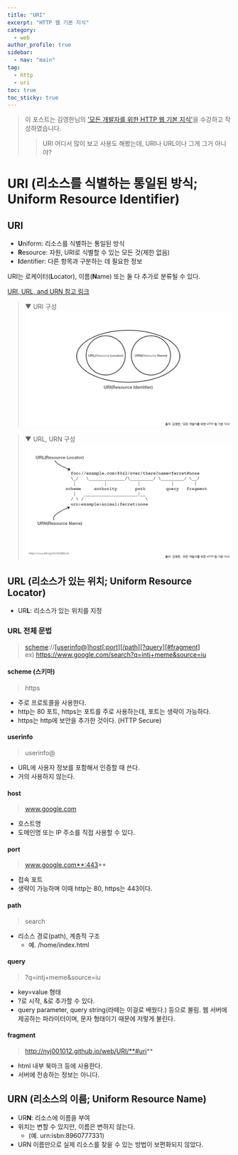 ```yaml
---
title: "URI"
excerpt: "HTTP 웹 기본 지식"
category: 
  - web
author_profile: true
sidebar:
  - nav: "main" 
tag:
  - http
  - uri
toc: true
toc_sticky: true
---
```

> 이 포스트는 김영한님의 ['모든 개발자를 위한 HTTP 웹 기본 지식'](https://www.inflearn.com/course/http-%EC%9B%B9-%EB%84%A4%ED%8A%B8%EC%9B%8C%ED%81%AC)을 수강하고 작성하였습니다.  
>> URI 어디서 많이 보고 사용도 해봤는데, URI나 URL이나 그게 그거 아니야?

# URI (리소스를 식별하는 통일된 방식; Uniform Resource Identifier)
## URI
- **U**niform: 리소스를 식별하는 통일된 방식
- **R**esource: 자원, URI로 식별할 수 있는 모든 것(제한 없음)
- **I**dentifier: 다른 항목과 구분하는 데 필요한 정보

URI는 로케이터(**L**ocator), 이름(**N**ame) 또는 둘 다 추가로 분류될 수 있다.  

[URI, URL, and URN 참고 링크](https://www.ietf.org/rfc/rfc3986.txt)

> ▼ URI 구성
![uri](/assets/images/page/web/2021-12-23_uri.png)

> ▼ URL, URN 구성
![url_urn](/assets/images/page/web/2021-12-23_url_urn.png)

## URL (리소스가 있는 위치; Uniform Resource Locator)
- UR**L**: 리소스가 있는 위치를 지정

### URL 전체 문법
> [scheme](#scheme-스키마)://[\[userinfo@\]](#userinfo)[host](#host)[\[:port\]](#port)[\[/path\]](#path)[\[?query\]](#query)[\[#fragment\]](#fragment)  
> ex) <https://www.google.com/search?q=intj+meme&source=iu>

#### scheme (스키마)
> https

- 주로 프로토콜을 사용한다.
- http는 80 포트, https는 포트를 주로 사용하는데, 포트는 생략이 가능하다.
- https는 http에 보안을 추가한 것이다. (HTTP Secure)

#### userinfo
> userinfo@

- URL에 사용자 정보를 포함해서 인증할 때 쓴다.
- 거의 사용하지 않는다.

#### host
> www.google.com

- 호스트명
- 도메인명 또는 IP 주소를 직접 사용할 수 있다.

#### port
> www.google.com**:443**

- 접속 포트
- 생략이 가능하며 이때 http는 80, https는 443이다.

#### path
> search

- 리소스 경로(path), 계층적 구조
  - 예. /home/index.html

#### query
> ?q=intj+meme&source=iu

- key=value 형태
- ?로 시작, &로 추가할 수 있다.
- query parameter, query string(라떼는 이걸로 배웠다.) 등으로 불림. 웹 서버에 제공하는 파라미터이며, 문자 형태이기 때문에 저렇게 불린다.

#### fragment
> http://nyj001012.github.io/web/URI/**#uri**

- html 내부 북마크 등에 사용한다.
- 서버에 전송하는 정보는 아니다.

## URN (리소스의 이름; Uniform Resource Name)
- UR**N**: 리소스에 이름을 부여
- 위치는 변할 수 있지만, 이름은 변하지 않는다.
  - (예. urn:isbn:8960777331)
- URN 이름만으로 실제 리소스를 찾을 수 있는 방법이 보편화되지 않았다.
